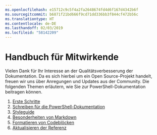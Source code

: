 ```yaml
---
ms.openlocfilehash: e15712c9c5f4a2fa2648674fd4d6f167d4342b6f
ms.sourcegitcommit: b6871f21bd666f9cd71dd336bb3f844cf472b56c
ms.translationtype: HT
ms.contentlocale: de-DE
ms.lasthandoff: 02/03/2019
ms.locfileid: "58142209"
---
```

# <a name="contributor-guide"></a>Handbuch für Mitwirkende

Vielen Dank für Ihr Interesse an der Qualitätsverbesserung der Dokumentation.
Da es sich hierbei um ein Open Source-Projekt handelt, freuen wir uns über Anregungen und Updates aus der Community.
Die folgenden Themen erläutern, wie Sie zur PowerShell-Dokumentation beitragen können.

1. [Erste Schritte](./contributing/1-GET-STARTED.md)
2. [Schreiben für die PowerShell-Dokumentation](./contributing/2-WRITING.md)
3. [Styleguide](./contributing/3-STYLE-GUIDE.md)
4. [Besonderheiten von Markdown](./contributing/4-MARKDOWN-SPECIFICS.md)
5. [Formatieren von Codeblöcken](./contributing/5-FORMATTING-CODE.md)
6. [Aktualisieren der Referenz](./contributing/6-UPDATING-REFERENCE.md)
